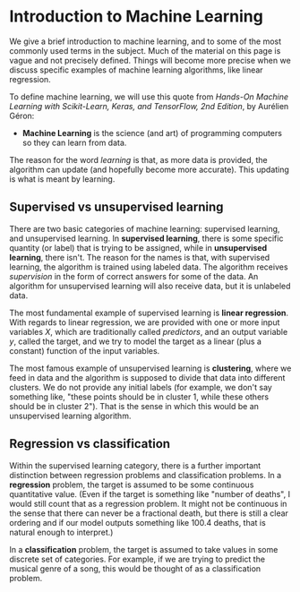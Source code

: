# Introduction to Machine Learning

We give a brief introduction to machine learning, and to some of the most commonly used terms in the subject.  Much of the material on this page is vague and not precisely defined.  Things will become more precise when we discuss specific examples of machine learning algorithms, like linear regression.

To define machine learning, we will use this quote from *Hands-On Machine Learning with Scikit-Learn, Keras, and TensorFlow, 2nd Edition*, by Aurélien Géron:

* **Machine Learning** is the science (and art) of programming computers so they can learn from data.

The reason for the word *learning* is that, as more data is provided, the algorithm can update (and hopefully become more accurate).  This updating is what is meant by learning.

## Supervised vs unsupervised learning

There are two basic categories of machine learning: supervised learning, and unsupervised learning.  In **supervised learning**, there is some specific quantity (or label) that is trying to be assigned, while in **unsupervised learning**, there isn't.  The reason for the names is that, with supervised learning, the algorithm is trained using labeled data.  The algorithm receives *supervision* in the form of correct answers for some of the data.  An algorithm for unsupervised learning will also receive data, but it is unlabeled data.

The most fundamental example of supervised learning is **linear regression**.  With regards to linear regression, we are provided with one or more input variables $X$, which are traditionally called *predictors*, and an output variable $y$, called the target, and we try to model the target as a linear (plus a constant) function of the input variables.

The most famous example of unsupervised learning is **clustering**, where we feed in data and the algorithm is supposed to divide that data into different clusters.  We do not provide any initial labels (for example, we don't say something like, "these points should be in cluster 1, while these others should be in cluster 2").  That is the sense in which this would be an unsupervised learning algorithm.

## Regression vs classification

Within the supervised learning category, there is a further important distinction between regression problems and classification problems.  In a **regression** problem, the target is assumed to be some continuous quantitative value.  (Even if the target is something like "number of deaths", I would still count that as a regression problem.  It might not be continuous in the sense that there can never be a fractional death, but there is still a clear ordering and if our model outputs something like 100.4 deaths, that is natural enough to interpret.)

In a **classification** problem, the target is assumed to take values in some discrete set of categories.  For example, if we are trying to predict the musical genre of a song, this would be thought of as a classification problem.